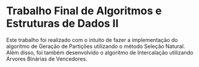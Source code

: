 # Trabalho Final de Algoritmos e Estruturas de Dados II

Este trabalho foi realizado com o intuito de fazer a implementação do algoritmo de Geração de Partições utilizando o método Seleção Natural.
Além disso, foi também desenvolvido o algoritmo de Intercalação utilizando Árvores Binárias de Vencedores.
